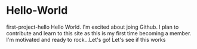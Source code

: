 # Hello-World
first-project-hello
Hello World. I'm excited about joing Github. I plan to contribute and learn to this site as this is my first time becoming a member. I'm motivated and ready to rock...Let's go!
Let's see if this works
